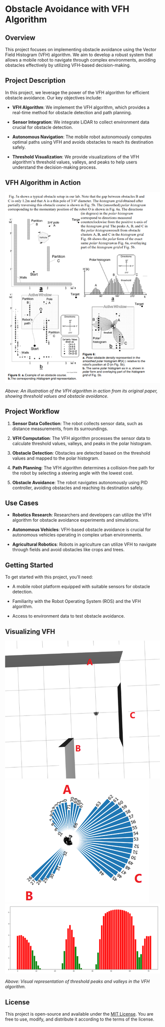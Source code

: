 # Obstacle Avoidance with VFH Algorithm

## Overview

This project focuses on implementing obstacle avoidance using the Vector Field Histogram (VFH) algorithm. We aim to develop a robust system that allows a mobile robot to navigate through complex environments, avoiding obstacles effectively by utilizing VFH-based decision-making.

## Project Description

In this project, we leverage the power of the VFH algorithm for efficient obstacle avoidance. Our key objectives include:

- **VFH Algorithm**: We implement the VFH algorithm, which provides a real-time method for obstacle detection and path planning.

- **Sensor Integration**: We integrate LiDAR to collect environment data crucial for obstacle detection.

- **Autonomous Navigation**: The mobile robot autonomously computes optimal paths using VFH and avoids obstacles to reach its destination safely.

- **Threshold Visualization**: We provide visualizations of the VFH algorithm's threshold values, valleys, and peaks to help users understand the decision-making process.

## VFH Algorithm in Action

![VFH Algorithm](VFH_in_action.png)

*Above: An illustration of the VFH algorithm in action from its original paper, showing threshold values and obstacle avoidance.*

## Project Workflow

1. **Sensor Data Collection**: The robot collects sensor data, such as distance measurements, from its surroundings.

2. **VFH Computation**: The VFH algorithm processes the sensor data to calculate threshold values, valleys, and peaks in the polar histogram.

3. **Obstacle Detection**: Obstacles are detected based on the threshold values and mapped to the polar histogram.

4. **Path Planning**: The VFH algorithm determines a collision-free path for the robot by selecting a steering angle with the lowest cost.

5. **Obstacle Avoidance**: The robot navigates autonomously using PID controller, avoiding obstacles and reaching its destination safely.

## Use Cases

- **Robotics Research**: Researchers and developers can utilize the VFH algorithm for obstacle avoidance experiments and simulations.

- **Autonomous Vehicles**: VFH-based obstacle avoidance is crucial for autonomous vehicles operating in complex urban environments.

- **Agricultural Robotics**: Robots in agriculture can utilize VFH to navigate through fields and avoid obstacles like crops and trees.

## Getting Started

To get started with this project, you'll need:

- A mobile robot platform equipped with suitable sensors for obstacle detection.

- Familiarity with the Robot Operating System (ROS) and the VFH algorithm.

- Access to environment data to test obstacle avoidance.

## Visualizing VFH

![Robot placement snapshot in the environment](histogram_pics/threshold2/x-3_y0/robotpose_%20gazebo.png)
![Threshold Peaks and Valleys with 2 meter threshold](histogram_pics/threshold2/x-3_y0/Untitled.png)
![Threshold Peaks and Valleys with 2 meter threshold](histogram_pics/threshold2/x-3_y0/smothed%20pod.png)

*Above: Visual representation of threshold peaks and valleys in the VFH algorithm.*

## License

This project is open-source and available under the [MIT License](LICENSE.md). You are free to use, modify, and distribute it according to the terms of the license.